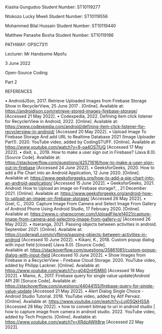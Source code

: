 Kiasha Gungudoo
Student Number: ST10119277

Ntokozo Lucky Mweli
Student Number: ST10119556

Mohammed Bilal Hussain
Student Number: ST10119440

Matthew Panashe Bosha
Student Number: ST10119186

PATHWAY: OPSC7311

Lecturer: Mr Handsome Mpofu

3 June 2022

Open-Source Coding 

Part 2
 












REFERENCES 

•	AndroidJSon, 2017. Retrieve Uploaded Images from Firebase Storage Show in RecyclerView, 25 June 2017 . [Online]. 
Available at: https://androidjson.com/retrieve-stored-images-firebase-storage/
[Accessed 21 May 2022].
•	Codexpedia, 2022. Defining item click listener for RecyclerView in Android, 2022. [Online]. 
Available at: https://www.codexpedia.com/android/defining-item-click-listener-for-recyclerview-in-android/
[Accessed 20 May 2022].
•	Upload Image To Firebase Storage And add URL to Realtime Database 2021 (Image Uploader Part1). 2020. YouTube video, added by CodingSTUFF. [Online]. 
Available at: https://www.youtube.com/watch?v=9-oa4OS7lUQ
[Accessed 17 May 2022].
•	dixit, s., 2019. How to make a user sign out in Firebase? (Java 8.0). [Source Code]. 
Available at: https://stackoverflow.com/questions/42571618/how-to-make-a-user-sign-out-in-firebase
[Accessed 24 June 2022].
•	GeeksforGeeks, 2020. How to add a Pie Chart into an Android Application, 12 June 2020. [Online]. 
Available at: https://www.geeksforgeeks.org/how-to-add-a-pie-chart-into-an-android-application/
[Accessed 15 June 2022].
•	GeeksforGeeks, 2021. Android: How to Upload an image on Firebase storage?, , 21 December 2021. [Online]. 
Available at: https://www.geeksforgeeks.org/android-how-to-upload-an-image-on-firebase-storage/
[Accessed 26 May 2022].
•	Goel, C., 2020. Capture Image From Camera and Select Image From Gallery of Android Phone Using Android Studio, 17 February 2020. [Online]. 
Available at: https://www.c-sharpcorner.com/UploadFile/e14021/capture-image-from-camera-and-selecting-image-from-gallery-o/
[Accessed 26 May 2022].
•	itseranga, 2021. Passing objects between activities in android. September 2021. [Online]. 
Available at: https://coderwall.com/p/vfbing/passing-objects-between-activities-in-android
[Accessed 10 June 2022].
•	Kikani, K., 2018. Custom popup dialog with input field [closed] (Java 8.0). [Source	Code].  
Available at: https://stackoverflow.com/questions/35861081/custom-popup-dialog-with-input-field
[Accessed 10 June 2022].
•	Show Images from Firebase in a RecyclerView - Firebase Cloud Storage. 2020. YouTube video, added by Philipp Lackner. [Online]. 
Available at: https://www.youtube.com/watch?v=g04l2nH5M80
[Accessed 19 May 2022].
•	Mamo, A., 2017. Firebase query for single value update(Android API 29) [Soruce 	Code].
Available at: https://stackoverflow.com/questions/44044155/firebase-query-for-single-value-update
[Accessed 21 May 2022].
•	Alert Dialog Single Choice - Android Studio Tutorial. 2018. YouTube video, added by Atif Pervaiz. [Online]. 
Available at: https://www.youtube.com/watch?v=Loj05QkHSSA
[Accessed 28 May 2022].
•	how to convert bitmap to uri in android studio | how to capture image from camera in android studio. 2022. YouTube video, added by Tech Projects. [Online]. 
Available at: https://www.youtube.com/watch?v=XRdzAWIt8rw
[Accessed 22 May 2022].



